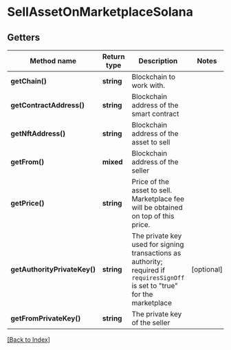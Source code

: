 # SellAssetOnMarketplaceSolana

## Getters

Method name | Return type | Description | Notes
------------ | ------------- | ------------- | -------------
**getChain()** | **string** | Blockchain to work with. |
**getContractAddress()** | **string** | Blockchain address of the smart contract |
**getNftAddress()** | **string** | Blockchain address of the asset to sell |
**getFrom()** | **mixed** | Blockchain address of the seller |
**getPrice()** | **string** | Price of the asset to sell. Marketplace fee will be obtained on top of this price. |
**getAuthorityPrivateKey()** | **string** | The private key used for signing transactions as authority; required if <code>requiresSignOff</code> is set to "true" for the marketplace | [optional]
**getFromPrivateKey()** | **string** | The private key of the seller |

[[Back to Index]](../index.md)
